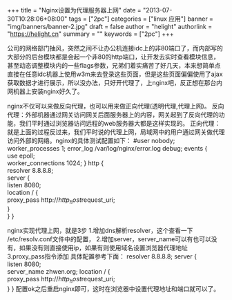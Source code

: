 +++
title = "Nginx设置为代理服务器上网"
date = "2013-07-30T10:28:06+08:00"
tags = ["2pc"]
categories = ["linux 应用"]
banner = "img/banners/banner-2.jpg"
draft = false
author = "helight"
authorlink = "https://helight.cn"
summary = ""
keywords = ["2pc"]
+++

公司的网络部门抽风，突然之间不让办公机连接idc上的非80端口了，而内部写的大部分的后台模块都是会起一个非80的http端口，让开发去实时查看模块信息，甚至动态调整模块内的一些flags参数，兄弟们着实痛苦了好几天，本来想简单点直接在任意idc机器上使用w3m来去登录这些页面，但是这些页面偏偏使用了ajax获取数据才进行展示，所以没办法，只好开代理了，上nginx吧，反正想在那台内网机器上安装nginx好久了。

nginx不仅可以来做反向代理，也可以用来做正向代理(透明代理,代理上网)。
反向代理：外部机器通过网关访问网关后面服务器上的内容，网关起到了反向代理的功能，我们平时通过浏览器访问远程的web服务器大都是这样实现的。
正向代理：就是上面的过程反过来，我们平时说的代理上网，局域网中的用户通过网关做代理访问外部的网络。nginx的具体测试配置如下：
 #user  nobody;
worker_processes 1;
error_log /var/log/nginx/error.log debug;
events {    
use epoll;    
worker_connections 1024;
} 
http {    
resolver 8.8.8.8;    
server {        
listen 8080;        
location / {           
      proxy_pass http://$http_host$request_uri;       
 }    
}
}

nginx实现代理上网，就是3步
1.增加dns解析resolver，这个查看一下 /etc/resolv.conf文件中的配置，
2.增加server，server_name可以有也可以没有，如果没有则直接使用ip，如果有则使用域名设置浏览器代理地址
3.proxy_pass指令添加
具体配置参考下面：
resolver 8.8.8.8;
server {    
listen 8080;    
server_name  zhwen.org;
location / {       
      proxy_pass http://$http_host$request_uri;    
}
}
配置ok之后重启nginx即可，这时在浏览器中设置代理地址和端口就可以了。